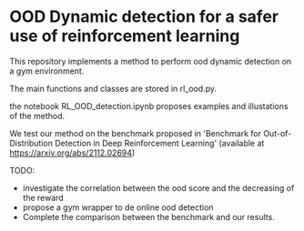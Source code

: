 # OOD Dynamic detection for a safer use of reinforcement learning

This repository implements a method to perform ood dynamic detection on a gym environment.

The main functions and classes are stored in rl_ood.py.

the notebook RL_OOD_detection.ipynb proposes examples and illustations of the method.

We test our method on the benchmark proposed in 'Benchmark for Out-of-Distribution Detection in Deep Reinforcement Learning' (available at https://arxiv.org/abs/2112.02694)

TODO:
- investigate the correlation between the ood score and the decreasing of the reward
- propose a gym wrapper to de online ood detection
- Complete the comparison between the benchmark and our results.
